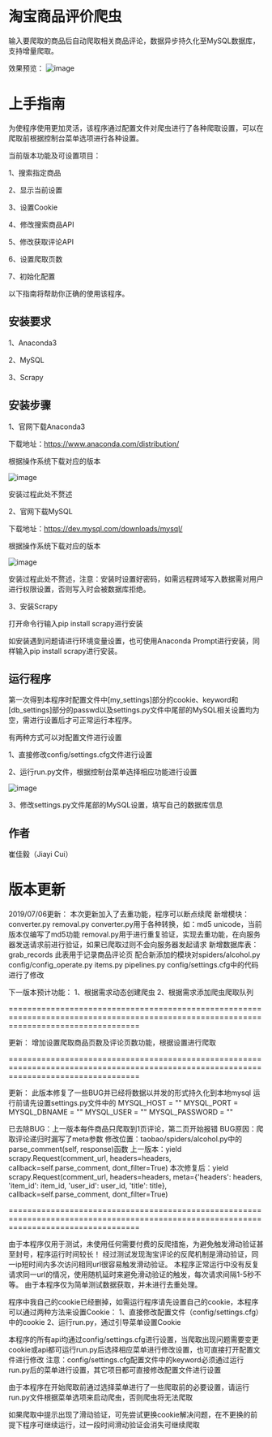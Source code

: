 淘宝商品评价爬虫
===============
输入要爬取的商品后自动爬取相关商品评论，数据异步持久化至MySQL数据库，支持增量爬取。

效果预览：
![image](https://github.com/cjy0630/taobao/blob/master/taobao/images/taobaoSpider.gif)

上手指南
=======
为使程序使用更加灵活，该程序通过配置文件对爬虫进行了各种爬取设置，可以在爬取前根据控制台菜单选项进行各种设置。

当前版本功能及可设置项目：

1、搜索指定商品

2、显示当前设置

3、设置Cookie

4、修改搜索商品API

5、修改获取评论API

6、设置爬取页数

7、初始化配置

以下指南将帮助你正确的使用该程序。

安装要求
-------
1、Anaconda3

2、MySQL

3、Scrapy

安装步骤
-------
1、官网下载Anaconda3

下载地址：https://www.anaconda.com/distribution/

根据操作系统下载对应的版本

![image](https://github.com/cjy0630/taobao/blob/master/taobao/images/anaconda_download.png)

安装过程此处不赘述

2、官网下载MySQL

下载地址：https://dev.mysql.com/downloads/mysql/

根据操作系统下载对应的版本

![image](https://github.com/cjy0630/taobao/blob/master/taobao/images/mysql_download.png)

安装过程此处不赘述，注意：安装时设置好密码，如需远程跨域写入数据需对用户进行权限设置，否则写入时会被数据库拒绝。

3、安装Scrapy

打开命令行输入pip install scrapy进行安装

如安装遇到问题请进行环境变量设置，也可使用Anaconda Prompt进行安装，同样输入pip install scrapy进行安装。

运行程序
-------
第一次得到本程序时配置文件中[my_settings]部分的cookie、keyword和[db_settings]部分的passwd以及settings.py文件中尾部的MySQL相关设置均为空，需进行设置后才可正常运行本程序。

有两种方式可以对配置文件进行设置

1、直接修改config/settings.cfg文件进行设置

2、运行run.py文件，根据控制台菜单选择相应功能进行设置

![image](https://github.com/cjy0630/taobao/blob/master/taobao/images/settings_menu.png)

3、修改settings.py文件尾部的MySQL设置，填写自己的数据库信息

作者
---
崔佳毅（Jiayi Cui）

版本更新
=======

2019/07/06更新：
本次更新加入了去重功能，程序可以断点续爬
新增模块：converter.py  removal.py
converter.py用于各种转换，如：md5  unicode，当前版本仅编写了md5功能
removal.py用于进行重复验证，实现去重功能，在向服务器发送请求前进行验证，如果已爬取过则不会向服务器发起请求
新增数据库表：grab_records
此表用于记录商品评论页
配合新添加的模块对spiders/alcohol.py  config/config_operate.py  items.py  pipelines.py  config/settings.cfg中的代码进行了修改



下一版本预计功能：
1、根据需求动态创建爬虫
2、根据需求添加爬虫爬取队列

========================================================================================================================================

更新：
增加设置爬取商品页数及评论页数功能，根据设置进行爬取

========================================================================================================================================

更新：
此版本修复了一些BUG并已经将数据以并发的形式持久化到本地mysql
运行前请先设置settings.py文件中的
MYSQL_HOST = ""
MYSQL_PORT = 
MYSQL_DBNAME = ""
MYSQL_USER = ""
MYSQL_PASSWORD = ""

已去除BUG：上一版本每件商品只爬取到1页评论，第二页开始报错
BUG原因：爬取评论递归时漏写了meta参数
修改位置：taobao/spiders/alcohol.py中的parse_comment(self, response)函数
上一版本：yield scrapy.Request(comment_url, headers=headers, callback=self.parse_comment, dont_filter=True)
本次修复后：yield scrapy.Request(comment_url, headers=headers, meta={'headers': headers, 'item_id': item_id, 'user_id': user_id, 'title': title}, callback=self.parse_comment, dont_filter=True)

========================================================================================================================================

由于本程序仅用于测试，未使用任何需要付费的反爬措施，为避免触发滑动验证甚至封号，程序运行时间较长！
经过测试发现淘宝评论的反爬机制是滑动验证，同一ip短时间内多次访问相同url很容易触发滑动验证。
本程序正常运行中没有反复请求同一url的情况，使用随机延时来避免滑动验证的触发，每次请求间隔1-5秒不等。
由于本程序仅为简单测试数据获取，并未进行去重处理。

程序中我自己的cookie已经删掉，如需运行程序请先设置自己的cookie，本程序可以通过两种方法来设置Cookie：
1、直接修改配置文件（config/settings.cfg）中的cookie
2、运行run.py，通过引导菜单设置Cookie

本程序的所有api均通过config/settings.cfg进行设置，当爬取出现问题需要变更cookie或api都可运行run.py后选择相应菜单进行修改设置，也可直接打开配置文件进行修改
注意：config/settings.cfg配置文件中的keyword必须通过运行run.py后的菜单进行设置，其它项目都可直接修改配置文件进行设置

由于本程序在开始爬取前通过选择菜单进行了一些爬取前的必要设置，请运行run.py文件根据菜单选项来启动爬虫，否则爬虫将无法爬取

如果爬取中提示出现了滑动验证，可先尝试更换cookie解决问题，在不更换的前提下程序可继续运行，过一段时间滑动验证会消失可继续爬取
